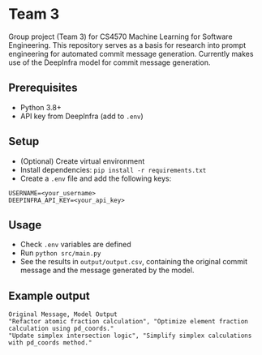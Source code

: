 # Team 3
Group project (Team 3) for CS4570 Machine Learning for Software Engineering. This repository serves as a basis for research into prompt engineering for automated commit message generation. Currently makes use of the DeepInfra model for commit message generation.

## Prerequisites
- Python 3.8+
- API key from DeepInfra (add to `.env`)

## Setup
- (Optional) Create virtual environment
- Install dependencies: `pip install -r requirements.txt`
- Create a `.env` file and add the following keys:
```
USERNAME=<your_username>
DEEPINFRA_API_KEY=<your_api_key>
```

## Usage
- Check `.env` variables are defined
- Run `python src/main.py`
- See the results in `output/output.csv`, containing the original commit message and the message generated by the model.

## Example output
```
Original Message, Model Output
"Refactor atomic fraction calculation", "Optimize element fraction calculation using pd_coords."
"Update simplex intersection logic", "Simplify simplex calculations with pd_coords method."
```